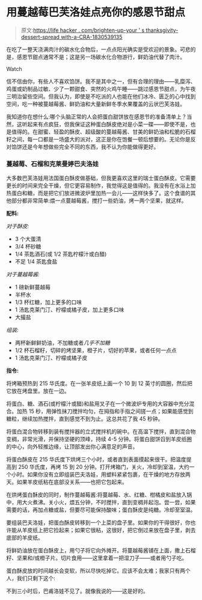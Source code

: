 # 用蔓越莓巴芙洛娃点亮你的感恩节甜点

> 原文:[https://life hacker . com/brighten-up-your ' s thanksgivity-dessert-spread with-a-CRA-1830539135](https://lifehacker.com/brighten-up-your-thanksgiving-dessert-spread-with-a-cra-1830539135)

在吃了一整天浇满肉汁的碳水化合物后，一点点阳光确实是受欢迎的景象。可悲的是，感恩节甜点通常不是；这是另一场碳水化合物游行，鲜奶油代替了肉汁。

Watch

信不信由你，有些人不喜欢馅饼。我不是其中之一，但有合理的理由——乳糜泻、鸡蛋或奶制品过敏、少了一颗甜食、突然的火鸡午睡——跳过感恩节甜点，为午夜三明治留些空间。但我认为，即使是不吃派的人也能在他们冰冷、匮乏的心中找到空间，吃一种被蔓越莓酱、鲜奶油和大量新鲜冬季水果覆盖的云状巴芙洛娃。

我知道你在想什么:哪个头脑正常的人会把蛋白甜饼放在感恩节的准备清单上？当然，这听起来有点疯狂，但我保证这种蛋白酥皮绝对是小菜一碟——即使不是，也是值得的。在甜蜜、轻盈的酥皮、超级酸的蔓越莓酱、甘美的鲜奶油和松脆的石榴籽之间，每一口都是一场盛大的派对，这正是你在饱餐一顿后想要的。无论你是反对馅饼还是今年想做些完全不同的东西，我不认为你能做得更好。

### 蔓越莓、石榴和克莱曼婷巴夫洛娃

大多数巴芙洛娃用法国蛋白酥皮做基础，但我更喜欢这里的瑞士蛋白酥皮。它需要更长的时间来完全干燥，但它更容易制作，我觉得这是值得的。我没有在水浴上加热蛋白和糖，而是把它们放进微波炉里加热一会儿——这样快多了。这个食谱的其他部分都非常简单:煨一点蔓越莓酱，搅打一些奶油，烤一两个坚果，就这样。

**配料:**

*对于酥皮:*

*   3 个大蛋清
*   3/4 杯砂糖
*   1/4 茶匙酒石(或 1/2 茶匙柠檬汁或白醋)
*   不足 1/4 茶匙食盐

*对于蔓越莓酱:*

*   1 磅新鲜蔓越莓
*   半杯水
*   1/3 杯红糖，加上更多的口味
*   1 汤匙克莱门汀、柠檬或橘子皮，加上更多口味
*   大撮盐

*组装:*

*   两杯新鲜鲜奶油，不加糖或者*几乎不加糖*
*   1/2 杯石榴籽，切碎的烤坚果，橙子片，切好的苹果，或者任何一点点
*   1 汤匙克莱门汀、柠檬或橘子皮

**指令:**

将烤箱预热到 215 华氏度。在一张羊皮纸上画一个 10 到 12 英寸的圆圈，然后把它放在烤盘里。放在一边。

将蛋白、糖、酒石(或柠檬汁或醋)和盐用叉子在一个微波炉专用的大容器中充分混合。加热 15 秒，用弹性抹刀搅拌均匀，在拇指和手指之间搓一点；如果能感觉到糖粒，继续加热搅拌，直到感觉不到为止。这总共花了我 45 秒钟。

将蛋白混合物转移到装有搅拌器的立式搅拌机的碗中。在高温下搅拌，直到混合物变稠，非常光滑，并保持坚硬的顶峰，持续 4-5 分钟。将蛋白甜饼舀到羊皮纸圈的中心，向外轻推边缘，让顶部发出你心满意足的声音。

将蛋白酥皮在 215 华氏度下烘烤三个小时，或者直到表面摸起来很干。把温度提高到 250 华氏度，再烤 15 到 20 分钟。打开烤箱门，关火，冷却到室温，大约一个小时。如果你没有立即组装巴夫洛娃，用塑料紧紧包裹，在干燥的地方存放两天。如果羊皮纸粘在底部没关系——也把它包起来。

在烘烤蛋白酥皮的同时，制作蔓越莓酱:将蔓越莓、水、红糖、柑橘皮和盐放入锅中，用大火煮沸。关小火，煨五分钟，不时搅拌，直到变稠并起泡。尝一尝，如果需要的话，再加点糖或盐，但要尽可能保持酸味；蛋白酥皮是纯糖。冷却至室温。

要组装巴夫洛娃，把蛋白酥皮转移到一个上菜的盘子里。如果你的干得很好，你也许能从羊皮纸上把它捡起来；如果它很粘，这很好，把它倒过来放在盘子里，剥去底部的羊皮纸。

将鲜奶油放在蛋白酥皮上，用勺子将它向外摊开。将蔓越莓酱铺在上面，撒上石榴籽、坚果和/或橙子片。切片食用——这里拿着一把湿刀子——或者用勺子吃。

蛋白酥皮放的时间越长会变软，所以尽快吃掉它。应该不会太难；我家只有两个人，我们只剩下这个:

不到三小时后，巴甫洛娃不见了。就像我说的——这是好的。